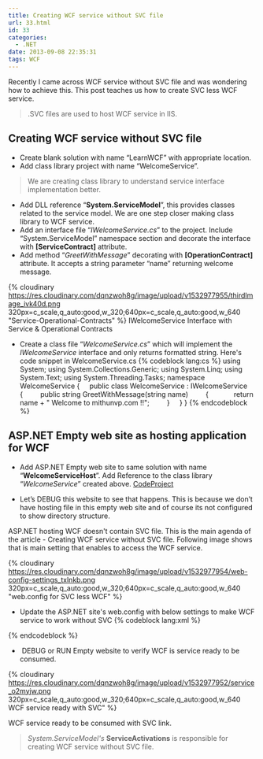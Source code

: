 ```yaml
---
title: Creating WCF service without SVC file
url: 33.html
id: 33
categories:
  - .NET
date: 2013-09-08 22:35:31
tags: WCF
---
```


Recently I came across WCF service without SVC file and was wondering how to achieve this. This post teaches us how to create SVC less WCF service.

> .SVC files are used to host WCF service in IIS.


Creating WCF service without SVC file
-------------------------------------

*   Create blank solution with name “LearnWCF” with appropriate location.
*   Add class library project with name “WelcomeService”.

> We are creating class library to understand service interface implementation better.

*   Add DLL reference “**System.ServiceModel**”, this provides classes related to the service model. We are one step closer making class library to WCF service.
*   Add an interface file “_IWelcomeService.cs_” to the project. Include “System.ServiceModel” namespace section and decorate the interface with **[ServiceContract]** attribute.
*   Add method “_GreetWithMessage_” decorating with **[OperationContract]** attribute. It accepts a string parameter “name” returning welcome message.

{% cloudinary https://res.cloudinary.com/dqnzwoh8g/image/upload/v1532977955/thirdImage_ivk40d.png 320px=c_scale,q_auto:good,w_320;640px=c_scale,q_auto:good,w_640 "Service-Operational-Contracts" %} 
IWelcomeService Interface with Service & Operational Contracts

*   Create a class file “_WelcomeService.cs_” which will implement the _IWelcomeService_ interface and only returns formatted string. Here's code snippet in WelcomeService.cs
{% codeblock lang:cs %}
using System;
using System.Collections.Generic;
using System.Linq;
using System.Text;
using System.Threading.Tasks;
namespace WelcomeService
{
    public class WelcomeService : IWelcomeService
    {
        public string GreetWithMessage(string name)
        {
            return name + " Welcome to mithunvp.com !!";
        }
    }
}
{% endcodeblock %}

ASP.NET Empty web site as hosting application for WCF
-----------------------------------------------------

*   Add ASP.NET Empty web site to same solution with name “**WelcomeServiceHost**”. Add Reference to the class library “_WelcomeService_” created above. [CodeProject](http://www.codeproject.com)

*   Let’s DEBUG this website to see that happens. This is because we don’t have hosting file in this empty web site and of course its not configured to show directory structure.

ASP.NET hosting WCF doesn't contain SVC file. This is the main agenda of the article - Creating WCF service without SVC file. Following image shows that is main setting that enables to access the WCF service.

{% cloudinary https://res.cloudinary.com/dqnzwoh8g/image/upload/v1532977954/web-config-settings_txlnkb.png 320px=c_scale,q_auto:good,w_320;640px=c_scale,q_auto:good,w_640 "web.config for SVC less WCF" %} 

*   Update the ASP.NET site's web.config with below settings to make WCF service to work without SVC
{% codeblock lang:xml %}
<configuration>
 <system.web>
 <compilation debug="true" targetFramework="4.5" />
 <httpRuntime targetFramework="4.5" />
 </system.web>
 <system.serviceModel>
 <serviceHostingEnvironment >
 <serviceActivations>
 <add factory="System.ServiceModel.Activation.ServiceHostFactory" 
relativeAddress="./WelcomeServiceHost/WelcomeService.svc"
 service="WelcomeService.WelcomeService" />
 </serviceActivations>
 </serviceHostingEnvironment>
 <behaviors>
 <serviceBehaviors>
 <behavior>
 <serviceMetadata httpGetEnabled="true"/>
 </behavior>
 </serviceBehaviors>
 </behaviors>
 </system.serviceModel>
</configuration>
{% endcodeblock %}

*    DEBUG or RUN Empty website to verify WCF is service ready to be consumed.

{% cloudinary https://res.cloudinary.com/dqnzwoh8g/image/upload/v1532977952/service_o2myjw.png 320px=c_scale,q_auto:good,w_320;640px=c_scale,q_auto:good,w_640 WCF service ready with SVC" %}

WCF service ready to be consumed with SVC link.

> _System.ServiceModel's_ **ServiceActivations** is responsible for creating WCF service without SVC file.
